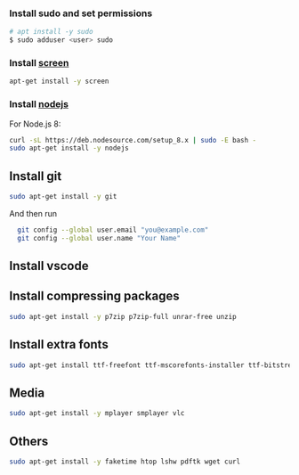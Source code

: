 
### Install sudo and set permissions ###

```bash
# apt install -y sudo
$ sudo adduser <user> sudo
```

### Install [screen][screen] ###
```bash
apt-get install -y screen
```

### Install [nodejs][nodejs] ###
For Node.js 8:
```bash
curl -sL https://deb.nodesource.com/setup_8.x | sudo -E bash -
sudo apt-get install -y nodejs
```

## Install git ##
```bash
sudo apt-get install -y git
```

And then run
```bash
  git config --global user.email "you@example.com"
  git config --global user.name "Your Name"
```

## Install vscode ##

## Install compressing packages ##
```bash
sudo apt-get install -y p7zip p7zip-full unrar-free unzip
```

## Install extra fonts ##
```bash
sudo apt-get install ttf-freefont ttf-mscorefonts-installer ttf-bitstream-vera ttf-dejavu ttf-liberation
```

## Media ##
```bash
sudo apt-get install -y mplayer smplayer vlc
```

## Others ##
```bash
sudo apt-get install -y faketime htop lshw pdftk wget curl
```

[screen]: https://www.gnu.org/software/screen/manual/screen.html
[nodejs]: https://nodejs.org/en/download/package-manager/#debian-and-ubuntu-based-linux-distributions
